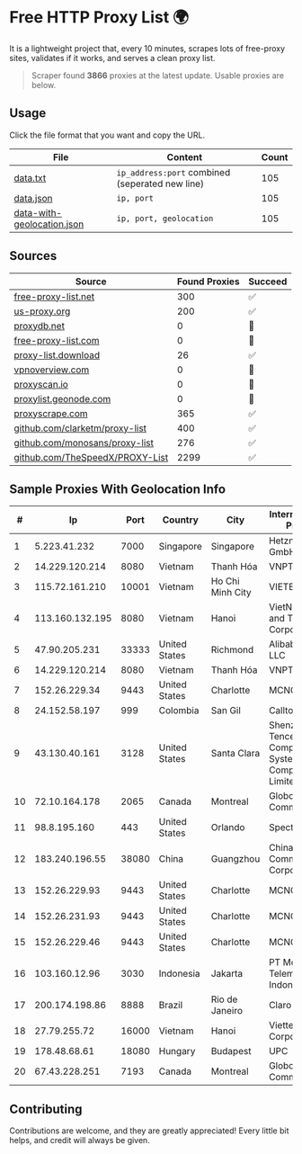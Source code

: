 
# Free HTTP Proxy List 🌍

It is a lightweight project that, every 10 minutes, scrapes lots of free-proxy sites, validates if it works, and serves a clean proxy list.


> Scraper found **3866** proxies at the latest update. Usable proxies are below.

## Usage

Click the file format that you want and copy the URL.


|File|Content|Count|
|----|-------|-----|
|[data.txt](https://raw.githubusercontent.com/themiralay/Proxy-List-World/master/data.txt)|`ip_address:port` combined (seperated new line)|105|
|[data.json](https://raw.githubusercontent.com/themiralay/Proxy-List-World/master/data.json)|`ip, port`|105|
|[data-with-geolocation.json](https://raw.githubusercontent.com/themiralay/Proxy-List-World/master/data-with-geolocation.json)|`ip, port, geolocation`|105|

## Sources

|Source|Found Proxies|Succeed|
|------|-------------|-------|
|[free-proxy-list.net](https://free-proxy-list.net)|300|✅|
|[us-proxy.org](https://www.us-proxy.org)|200|✅|
|[proxydb.net](http://proxydb.net)|0|🚫|
|[free-proxy-list.com](https://free-proxy-list.com/?page=&port=&type%5B%5D=http&type%5B%5D=https&up_time=0&search=Search)|0|🚫|
|[proxy-list.download](https://www.proxy-list.download/HTTP)|26|✅|
|[vpnoverview.com](https://vpnoverview.com/privacy/anonymous-browsing/free-proxy-servers)|0|🚫|
|[proxyscan.io](https://www.proxyscan.io)|0|🚫|
|[proxylist.geonode.com](https://proxylist.geonode.com/api/proxy-list?limit=300&page=1&sort_by=lastChecked&sort_type=desc&protocols=http,https)|0|🚫|
|[proxyscrape.com](https://api.proxyscrape.com/v2/?request=displayproxies&protocol=http&timeout=10000&country=all&ssl=all&anonymity=all)|365|✅|
|[github.com/clarketm/proxy-list](https://raw.githubusercontent.com/clarketm/proxy-list/master/proxy-list-raw.txt)|400|✅|
|[github.com/monosans/proxy-list](https://raw.githubusercontent.com/monosans/proxy-list/main/proxies/http.txt)|276|✅|
|[github.com/TheSpeedX/PROXY-List](https://raw.githubusercontent.com/TheSpeedX/PROXY-List/master/http.txt)|2299|✅|


## Sample Proxies With Geolocation Info

|#|Ip|Port|Country|City|Internet Service Provider|
|-|--|----|-------|----|-------------------------|
|1|5.223.41.232|7000|Singapore|Singapore|Hetzner Online GmbH|
|2|14.229.120.214|8080|Vietnam|Thanh Hóa|VNPT|
|3|115.72.161.210|10001|Vietnam|Ho Chi Minh City|VIETELmetro|
|4|113.160.132.195|8080|Vietnam|Hanoi|VietNam Post and Telecom Corporation|
|5|47.90.205.231|33333|United States|Richmond|Alibaba.com LLC|
|6|14.229.120.214|8080|Vietnam|Thanh Hóa|VNPT|
|7|152.26.229.34|9443|United States|Charlotte|MCNC|
|8|24.152.58.197|999|Colombia|San Gil|Calltopbx S.A.S.|
|9|43.130.40.161|3128|United States|Santa Clara|Shenzhen Tencent Computer Systems Company Limited|
|10|72.10.164.178|2065|Canada|Montreal|GloboTech Communications|
|11|98.8.195.160|443|United States|Orlando|Spectrum|
|12|183.240.196.55|38080|China|Guangzhou|China Mobile Communications Corporation|
|13|152.26.229.93|9443|United States|Charlotte|MCNC|
|14|152.26.231.93|9443|United States|Charlotte|MCNC|
|15|152.26.229.46|9443|United States|Charlotte|MCNC|
|16|103.160.12.96|3030|Indonesia|Jakarta|PT Mora Telematika Indonesia|
|17|200.174.198.86|8888|Brazil|Rio de Janeiro|Claro S.A|
|18|27.79.255.72|16000|Vietnam|Hanoi|Viettel Corporation|
|19|178.48.68.61|18080|Hungary|Budapest|UPC|
|20|67.43.228.251|7193|Canada|Montreal|GloboTech Communications|



## Contributing

Contributions are welcome, and they are greatly appreciated! Every
little bit helps, and credit will always be given.


